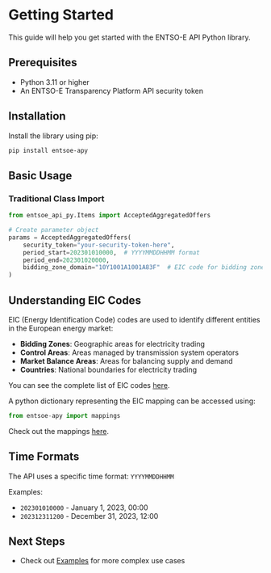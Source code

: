 # Getting Started

This guide will help you get started with the ENTSO-E API Python library.

## Prerequisites

- Python 3.11 or higher
- An ENTSO-E Transparency Platform API security token

## Installation

Install the library using pip:

```sh
pip install entsoe-apy
```

## Basic Usage

### Traditional Class Import

```python
from entsoe_api_py.Items import AcceptedAggregatedOffers

# Create parameter object
params = AcceptedAggregatedOffers(
    security_token="your-security-token-here",
    period_start=202301010000,  # YYYYMMDDHHMM format
    period_end=202301020000,
    bidding_zone_domain="10Y1001A1001A83F"  # EIC code for bidding zone
)
```

## Understanding EIC Codes

EIC (Energy Identification Code) codes are used to identify different entities in the European energy market:

- **Bidding Zones**: Geographic areas for electricity trading
- **Control Areas**: Areas managed by transmission system operators
- **Market Balance Areas**: Areas for balancing supply and demand
- **Countries**: National boundaries for electricity trading

You can see the complete list of EIC codes [here](https://transparencyplatform.zendesk.com/hc/en-us/articles/15885757676308-Area-List-with-Energy-Identification-Code-EIC).

A python dictionary representing the EIC mapping can be accessed using:

```python
from entsoe-apy import mappings
```

Check out the mappings [here](mappings.md).

## Time Formats

The API uses a specific time format: `YYYYMMDDHHMM`

Examples:
- `202301010000` - January 1, 2023, 00:00
- `202312311200` - December 31, 2023, 12:00

## Next Steps

- Check out [Examples](examples.md) for more complex use cases